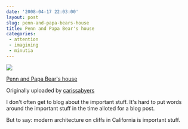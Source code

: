 ```yaml
---
date: '2008-04-17 22:03:00'
layout: post
slug: penn-and-papa-bears-house
title: Penn and Papa Bear's house
categories:
 - attention
 - imagining
 - minutia
---
```


[![][1]][2]

[Penn and Papa Bear's house][3]

Originally uploaded by [carissabyers][4]

I don't often get to blog about the important stuff. It's hard to put words around the important stuff in the time alloted for a blog post.

But to say: modern architecture on cliffs in California is important stuff.

   [1]: http://farm3.static.flickr.com/2184/2421543282_972e002463_m.jpg

   [2]: http://www.flickr.com/photos/carissabyers/2421543282/ (photo sharing)

   [3]: http://www.flickr.com/photos/carissabyers/2421543282/

   [4]: http://www.flickr.com/people/carissabyers/
